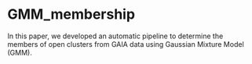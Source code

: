 # GMM_membership
In this paper, we developed an automatic pipeline to determine the members of open clusters from GAIA data using Gaussian Mixture Model (GMM).
